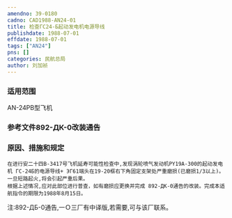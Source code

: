 ```yaml
---
amendno: 39-0180  
cadno: CAD1988-AN24-01  
title: 检查ΓC24-Б起动发电机电源导线  
publishdate: 1988-07-01  
effdate: 1988-07-01  
tags: ["AN24"]  
pns: []  
categories: 民航总局  
author: 刘加祯  
---
```

  
### 适用范围  
AN-24PB型飞机  
  
<!--more-->  
### 参考文件892-ДК-0改装通告  
  
### 原因、措施和规定  
    在进行安二十四B-3417号飞机延寿可能性检查中,发现涡轮喷气发动机PY19A-300的起动发电机 ГC-24Б的电源导线+ ЭГ61端头在19-20框右下角固定支架处严重磨损(已磨损1/3以上)。一旦短路起火,将会引起严重后果。  
    根据上述情况,应对此部位进行普查，如有磨损应更换并完成 892-ДК-0通告的改装。完成本适航指令的期限为1988年8月15日。  
注:892-ДБ-0通告,一Ｏ三厂有中译版,若需要,可与该厂联系。  
